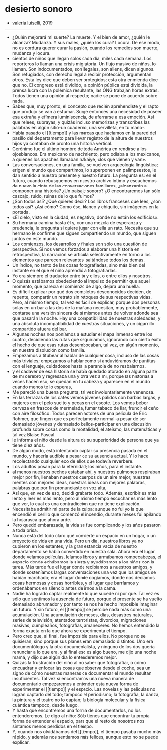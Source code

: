 # desierto sonoro

- [valeria luiselli](https://es.m.wikipedia.org/wiki/Desierto_sonoro), 2019

- ---

- ¿Quién mejorará mi suerte? La muerte. Y el bien de amor, ¿quién le alcanza? Mudanza. Y sus males, ¿quién los cura? Locura. De ese modo, no es cordura querer curar la pasión, cuando los remedios son muerte, mudanza y locura.
- cientos de niños que llegan solos cada día, miles cada semana. Los reporteros lo llaman una crisis migratoria. Un flujo masivo de niños, lo llaman. Son indocumentados, son ilegales, son aliens, dicen algunos. Son refugiados, con derecho legal a recibir protección, argumentan otros. Esta ley dice que deben ser protegidos; esta otra enmienda dice que no. El congreso está dividido, la opinión pública está dividida, la prensa lucra con la polémica resultante, las ONG trabajan horas extras. Todos tienen una opinión al respecto; nadie se pone de acuerdo sobre nada.
- Sabes que, muy pronto, el concepto que recién aprehendiste y el rapto que produjo se van a esfumar. Surge entonces una necesidad de poseer esa extraña y efímera luminiscencia, de aferrarse a esa emoción. Así que relees, subrayas, y quizás incluso memorizas y transcribes las palabras en algún sitio-un cuaderno, una servilleta, en tu mano-.
- Había pasado el [[tiempo]] y las marcas que hacíamos en la pared del pasillo del departamento para llevar registro de la altura de nuestros hijos ya contaban de pronto una historia vertical.
- Gerónimo fue el último hombre de toda América en rendirse a los ojosblancos. Era mexicano de nacimiento, pero odiaba a los mexicanos, a quienes los apaches llamaban nakaiye, «los que vienen y van».
- Las conversaciones, en una familia, se vuelven arqueología lingüística; erigen el mundo que compartimos, lo superponen en palimpsestos, le dan sentido a nuestro presente y nuestro futuro. La pregunta es: en el futuro, cuando rebusquemos en nuestro archivo íntimo y escuchemos de nuevo la cinta de las conversaciones familiares, ¿alcanzarán a componer una historia? ¿Un paisaje sonoro? ¿O encontraremos tan sólo cascajo, ruido, ruinas de lo que fuimos?
- ¿Son todos así? ¿Qué quieres decir? Los libros franceses que lees, ¿son todos así? ¿Así cómo? Como ése, blanco y chiquito, sin imágenes en la portada.
- «El cielo, visto en la ciudad, es negativo; donde no están los edificios».
- Su hermana camina hasta él y, con una mezcla de esperanza y prudencia, le pregunta si quiere jugar con ella un rato. Necesita que su hermano le confirme que siguen compartiendo un mundo, que siguen juntos en este mundo.
- Los comienzos, los desarrollos y finales son sólo una cuestión de perspectiva. Si nos vemos forzados a elaborar una historia en retrospectiva, la narración se articula selectivamente en torno a los elementos que parecen relevantes, saltándose todos los demás.
- Un índice, no tanto de las cosas fotografiadas, sino más bien del instante en el que el niño aprendió a fotografiarlas.
- Yo era siempre el traductor entre tú y ellos, o entre ellos y nosotros.
- O quizás estábamos obedeciendo al impulso de permitir que aquel momento, que parecía el comienzo de algo, dejara una huella.
- Es difícil explicar por qué dos completos desconocidos deciden, de repente, compartir un retrato sin retoques de sus respectivas vidas. Pero, al mismo tiempo, tal vez es fácil de explicar, porque dos personas solas en un bar a las dos de la mañana necesitan, muy probablemente, contarse una versión sincera de sí mismos antes de volver adonde sea que pasarán la noche. Hay una compatibilidad de nuestras soledades, y una absoluta incompatibilidad de nuestras situaciones, y un cigarrillo compartido afuera del bar.
- Algunas noches nos poníamos a estudiar el mapa inmenso entre los cuatro, decidiendo las rutas que seguiríamos, ignorando con cierto éxito el hecho de que esas rutas desembocaban, tal vez, en algún momento, en nuestra disolución como familia.
- Empezamos a titubear al hablar de cualquier cosa, incluso de las cosas más triviales; empezamos a hablar como si anduviéramos de puntitas con el lenguaje, cuidadosos hasta la paranoia de no resbalarnos.
- y el cadáver de esa historia se había quedado atorado en alguna parte de mi cerebro y regresaba una y otra vez a mí, porque las historias a veces hacen eso, se quedan en tu cabeza y aparecen en el mundo cuando menos te lo esperas,
- Me pareció una buena pregunta, tal vez involuntariamente venenosa.
- En las terrazas de los cafés vemos jóvenes pálidos con barbas largas, y mujeres con el pelo suelto y pecas en el escote. Los vemos beber cerveza en frascos de mermelada, fumar tabaco de liar, fruncir el ceño con aire filosófico. Todos parecen actores de una película de Éric Rohmer, que fingen que es perfectamente normal-a pesar de ser demasiado jóvenes y demasiado bellos-participar en una discusión profunda sobre cosas como la mortalidad, el ateísmo, las matemáticas y tal vez Blaise Pascal.
- le informa el niño desde la altura de su superioridad de persona que ya tiene diez años.
- De algún modo, está intentando captar su presencia pasada en el mundo, y hacerla audible a pesar de su ausencia actual. Y lo hace recolectando cualquier eco de ellos que todavía reverbere.
- Los adultos posan para la eternidad; los niños, para el instante.
- al menos nuestros pechos estaban ahí, y nuestros pulmones respiraban mejor por fin, llenaban nuestros cuerpos de un aire mejor, nuestras mentes con mejores ideas, nuestras ideas con mejores palabras, palabras que por fin pronunciaste en voz alta,
- Así que, en vez de eso, decidí grabarte todo. Además, escribir es más lento y leer es más lento, pero al mismo tiempo escuchar es más lento que ver, lo cual es una contradicción que no tiene explicación.
- Necesitaba admitir mi parte de la culpa: aunque no fui yo la que encendió el cerillo que comenzó el incendio, durante meses fui apilando la hojarasca que ahora arde.
- Pero quedó embarazada, la vida se fue complicando y los años pasaron a toda prisa.
- Nunca está del todo claro qué convierte un espacio en un hogar, o un proyecto de vida en una vida. Pero un día, nuestros libros ya no cupieron en los estantes, y la gran estancia vacía de nuestro departamento se había convertido en nuestra sala. Ahora era el lugar donde veíamos películas, leíamos libros y armábamos rompecabezas, el espacio donde echábamos la siesta y ayudábamos a los niños con la tarea. Más tarde fue el lugar donde recibíamos a nuestros amigos, y donde sosteníamos largas conversaciones una vez que los amigos se habían marchado; era el lugar donde cogíamos, donde nos decíamos cosas hermosas y cosas horribles, y el lugar que barríamos y ordenábamos en silencio antes de irnos a la cama.
- Nadie ha logrado captar realmente lo que sucede ni por qué. Tal vez es sólo que sentimos la ausencia de futuro, porque el presente se ha vuelto demasiado abrumador y por tanto se nos ha hecho imposible imaginar un futuro. Y sin futuro, el [[tiempo]] se percibe nada más como una acumulación. Una acumulación de meses, días, desastres naturales, series de televisión, atentados terroristas, divorcios, migraciones masivas, cumpleaños, fotografías, amaneceres. No hemos entendido la forma exacta en la que ahora se experimenta el tiempo.
- Pero creo que, al final, fue imposible para ellos. No porque no se quisieran, sino porque sus planes eran demasiado distintos. Uno era documentólogo y la otra documentalista, y ninguno de los dos quería renunciar a lo que era, y al final eso es algo bueno, me dijo una noche mamá, y dijo que algún día lo entenderemos mejor.
- Quizás la frustración del niño al no saber qué fotografiar, o cómo encuadrar y enfocar las cosas que observa desde el coche, sea un signo de cómo nuestras maneras de documentar el mundo resultan insuficientes. Tal vez si encontramos una nueva manera de documentarlo empezaremos a entender esta nueva forma de experimentar el [[tiempo]] y el espacio. Las novelas y las películas no logran captarlo del todo; tampoco el periodismo; la fotografía, la danza, la pintura y el teatro no lo captan; la biología molecular y la física cuántica tampoco, desde luego.
- Y hasta que encontremos una forma de documentarlos, no los entenderemos. Le digo al niño: Sólo tienes que encontrar tu propia forma de entender el espacio, para que el resto de nosotros nos sintamos menos perdidos en el tiempo.
- Y, cuando nos olvidábamos del [[tiempo]], el tiempo pasaba mucho más rápido, y además nos sentíamos más felices, aunque esto no se puede explicar.